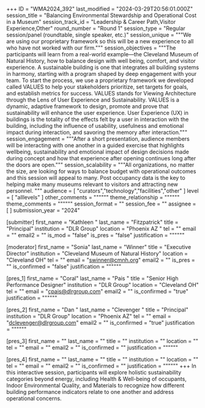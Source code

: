 +++
ID = "WMA2024_392"
last_modified = "2024-03-29T20:56:01.000Z"
session_title = "Balancing Environmental Stewardship and Operational Cost in a Museum"
session_track_id = "Leadership & Career Path,Visitor Experience,Other"
round_number = "Round 1"
session_type = "Regular session/panel (roundtable, single speaker, etc.)"
session_unique = """We are using our proprietary framework so this will be a new experience to all who have not worked with our firm."""
session_objectives = """The participants will learn from a real-world example—the Cleveland Museum of Natural History, how to balance design with well being, comfort, and visitor experience. A sustainable building is one that integrates all building systems in harmony, starting with a program shaped by deep engagement with your team. To start the process, we use a proprietary framework we developed called VALUES to help your stakeholders prioritize, set targets for goals, and establish metrics for success. VALUES stands for Viewing Architecture through the Lens of User Experience and Sustainability. VALUES is a dynamic, adaptive framework to design, promote and prove that sustainability will enhance the user experience. User Experience (UX) in buildings is the 
totality of the effects felt by a user in interaction with the building, including the influence of usability, usefulness and emotional impact during interaction, and savoring the memory after interaction."""
session_engagement = """After a short presentation, audience members will be interacting with one another in a guided exercise that highlights wellbeing, sustainability and emotional impact of design decisions made during concept and how that experience after opening continues long after the doors are open."""
session_scalability = """All organizations, no matter the size, are looking for ways to balance budget with operational outcomes and this session will appeal to many. Post occupancy data is the key to helping make many museums relevant to visitors and attracting new personnel. 
"""
audience = [ "curators","technology","facilities","other" ]
level = [ "alllevels" ]
other_comments = """"""
theme_relationship = """"""
theme_comments = """"""
session_format = ""
session_fee = ""
assignee = [  ]
submission_year = "2024"

[submitter]
first_name = "Kathleen "
last_name = "Fitzpatrick"
title = "Principal"
institution = "DLR Group"
location = "Phoenix AZ "
tel = ""
email = ""
email2 = ""
is_mod = "false"
is_pres = "false"
justification = """"""

[moderator]
first_name = "Sonia"
last_name = "Winner"
title = "Executive Director"
institution = "Cleveland Museum of Natural History"
location = "Cleveland OH"
tel = ""
email = "swinner@cmnh.org"
email2 = ""
is_pres = ""
is_confirmed = "false"
justification = """"""

[pres_1]
first_name = "Coral"
last_name = "Pais "
title = "Senior High Performance Designer"
institution = "DLR Group"
location = "Cleveland OH"
tel = ""
email = "cpais@dlrgroup.com"
email2 = ""
is_confirmed = "true"
justification = """"""

[pres_2]
first_name = "Dan "
last_name = "Clevenger "
title = "Principal"
institution = "DLR Group"
location = "Phoenix AZ"
tel = ""
email = "dclevenger@dlrgroup.com"
email2 = ""
is_confirmed = "true"
justification = """"""

[pres_3]
first_name = ""
last_name = ""
title = ""
institution = ""
location = ""
tel = ""
email = ""
email2 = ""
is_confirmed = ""
justification = """"""

[pres_4]
first_name = ""
last_name = ""
title = ""
institution = ""
location = ""
tel = ""
email = ""
email2 = ""
is_confirmed = ""
justification = """"""
+++
In this interactive session, participants will explore holistic sustainability categories beyond energy, including Health & Well-being of occupants, Indoor Environmental Quality, and Materials to recognize how different building performance indicators relate to one another and address operational concerns. 
